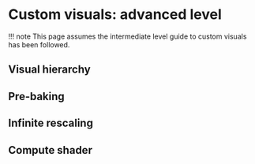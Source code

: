 # Custom visuals: advanced level

!!! note
    This page assumes the intermediate level guide to custom visuals has been followed.

## Visual hierarchy

## Pre-baking

## Infinite rescaling

## Compute shader
